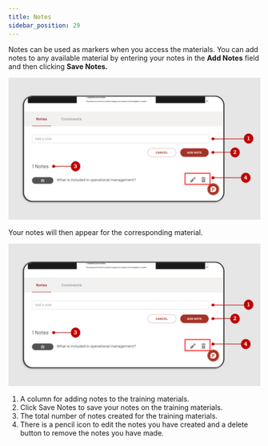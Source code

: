 ```yaml
---
title: Notes
sidebar_position: 29
---
```

Notes can be used as markers when you access the materials. You can add notes to any available material by entering your notes in the **Add Notes** field and then clicking **Save Notes.**

![](/img/note-skills_eng-1.png)

Your notes will then appear for the corresponding material.

![](/img/note-skills_eng-2.png)

1. A column for adding notes to the training materials.
2. Click Save Notes to save your notes on the training materials.
3. The total number of notes created for the training materials.
4. There is a pencil icon to edit the notes you have created and a delete button to remove the notes you have made.
